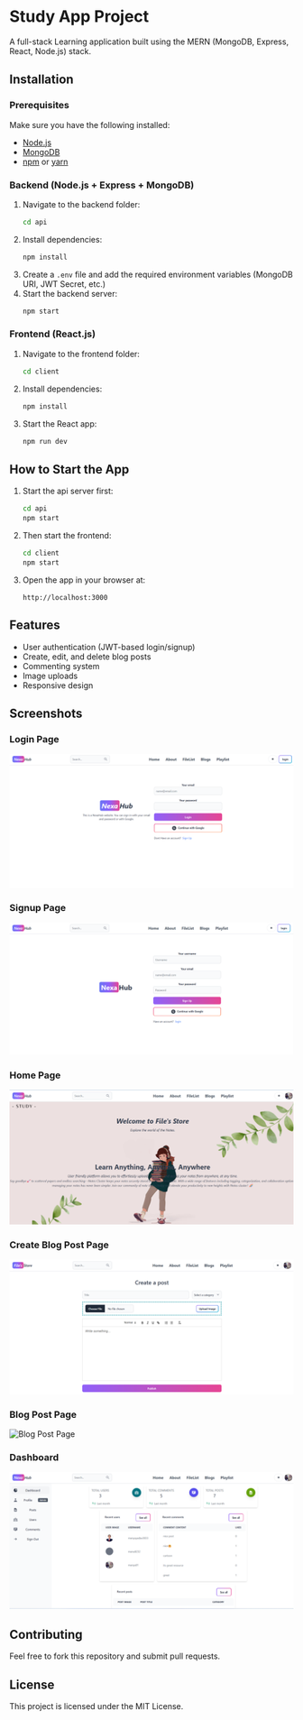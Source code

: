# Study App Project


A full-stack Learning application built using the MERN (MongoDB, Express, React, Node.js) stack.

## Installation

### Prerequisites
Make sure you have the following installed:
- [Node.js](https://nodejs.org/)
- [MongoDB](https://www.mongodb.com/)
- [npm](https://www.npmjs.com/) or [yarn](https://yarnpkg.com/)

### Backend (Node.js + Express + MongoDB)
1. Navigate to the backend folder:
   ```sh
   cd api
   ```
2. Install dependencies:
   ```sh
   npm install
   ```
3. Create a `.env` file and add the required environment variables (MongoDB URI, JWT Secret, etc.)
4. Start the backend server:
   ```sh
   npm start
   ```

### Frontend (React.js)
1. Navigate to the frontend folder:
   ```sh
   cd client
   ```
2. Install dependencies:
   ```sh
   npm install
   ```
3. Start the React app:
   ```sh
   npm run dev
   ```

## How to Start the App
1. Start the api server first:
   ```sh
   cd api
   npm start
   ```
2. Then start the frontend:
   ```sh
   cd client
   npm start
   ```
3. Open the app in your browser at:
   ```
   http://localhost:3000
   ```

## Features
- User authentication (JWT-based login/signup)
- Create, edit, and delete blog posts
- Commenting system
- Image uploads
- Responsive design

## Screenshots
### Login Page
![Login Page](images/login.png)


### Signup Page
![SignUp Page](images/signup.png)


### Home Page
![Home Page](images/home.png)


### Create Blog Post Page
![Create Blog Post](images/createpost.png)


###  Blog Post Page
![Blog Post Page](images/blogpage.png)



### Dashboard
![Dashboard](images/Dashboard.png)


## Contributing
Feel free to fork this repository and submit pull requests.

## License
This project is licensed under the MIT License.
